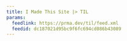 ```yaml
---
title: I Made This Site |> TIL
params:
  feedlink: https://prma.dev/til/feed.xml
  feedid: dc187021d95bc9f6fc694cd086b43089
---
```


